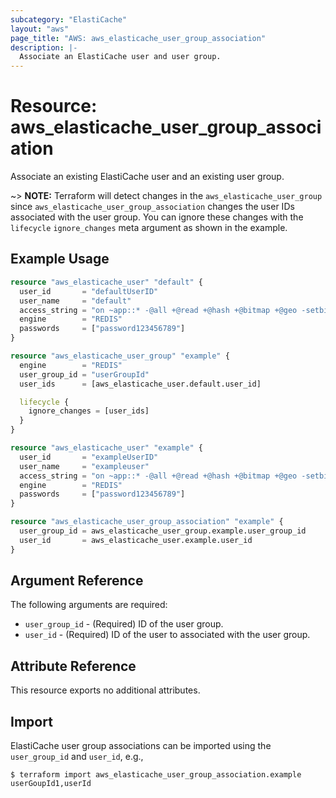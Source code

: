 ```yaml
---
subcategory: "ElastiCache"
layout: "aws"
page_title: "AWS: aws_elasticache_user_group_association"
description: |-
  Associate an ElastiCache user and user group.
---
```


# Resource: aws_elasticache_user_group_association

Associate an existing ElastiCache user and an existing user group.

~> **NOTE:** Terraform will detect changes in the `aws_elasticache_user_group` since `aws_elasticache_user_group_association` changes the user IDs associated with the user group. You can ignore these changes with the `lifecycle` `ignore_changes` meta argument as shown in the example.

## Example Usage

```terraform
resource "aws_elasticache_user" "default" {
  user_id       = "defaultUserID"
  user_name     = "default"
  access_string = "on ~app::* -@all +@read +@hash +@bitmap +@geo -setbit -bitfield -hset -hsetnx -hmset -hincrby -hincrbyfloat -hdel -bitop -geoadd -georadius -georadiusbymember"
  engine        = "REDIS"
  passwords     = ["password123456789"]
}

resource "aws_elasticache_user_group" "example" {
  engine        = "REDIS"
  user_group_id = "userGroupId"
  user_ids      = [aws_elasticache_user.default.user_id]

  lifecycle {
    ignore_changes = [user_ids]
  }
}

resource "aws_elasticache_user" "example" {
  user_id       = "exampleUserID"
  user_name     = "exampleuser"
  access_string = "on ~app::* -@all +@read +@hash +@bitmap +@geo -setbit -bitfield -hset -hsetnx -hmset -hincrby -hincrbyfloat -hdel -bitop -geoadd -georadius -georadiusbymember"
  engine        = "REDIS"
  passwords     = ["password123456789"]
}

resource "aws_elasticache_user_group_association" "example" {
  user_group_id = aws_elasticache_user_group.example.user_group_id
  user_id       = aws_elasticache_user.example.user_id
}
```

## Argument Reference

The following arguments are required:

* `user_group_id` - (Required) ID of the user group.
* `user_id` - (Required) ID of the user to associated with the user group.

## Attribute Reference

This resource exports no additional attributes.

## Import

ElastiCache user group associations can be imported using the `user_group_id` and `user_id`, e.g.,

```
$ terraform import aws_elasticache_user_group_association.example userGoupId1,userId
```
